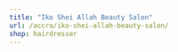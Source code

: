 ```yaml
---
title: "Iko Shei Allah Beauty Salon"
url: /accra/iko-shei-allah-beauty-salon/
shop: hairdresser
---
```

